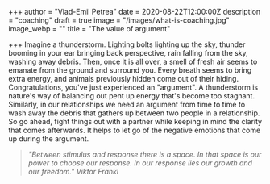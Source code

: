 +++
author = "Vlad-Emil Petrea"
date = 2020-08-22T12:00:00Z
description = "coaching"
draft = true
image = "/images/what-is-coaching.jpg"
image_webp = ""
title = "The value of argument"

+++
Imagine a thunderstorm. Lighting bolts lighting up the sky, thunder booming in your ear bringing back perspective, rain falling from the sky, washing away debris. Then, once it is all over, a smell of fresh air seems to emanate from the ground and surround you. Every breath seems to bring extra energy, and animals previously hidden come out of their hiding. Congratulations, you've just experienced an "argument". A thunderstorm is nature's way of balancing out pent up energy that's become too stagnant. Similarly, in our relationships we need an argument from time to time to wash away the debris that gathers up between two people in a relationship. So go ahead, fight things out with a partner while keeping in mind the clarity that comes afterwards. It helps to let go of the negative emotions that come up during the argument.    

> _"Between stimulus and response there is a space. In that space is our power to choose our response. In our response lies our growth and our freedom." Viktor Frankl_